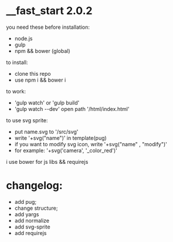 # __fast_start 2.0.2
you need these before installation: 
- node.js
- gulp
- npm && bower (global)

to install: 
- clone this repo 
- use npm i && bower i

to work: 
- 'gulp watch' or 'gulp build'
- 'gulp watch --dev' open path '/html/index.html'

to use svg sprite: 
- put name.svg to '/src/svg'
- write '+svg("name")' in template(pug) 
- if you want to modify svg icon, write '+svg("name" , "modify")'
- for example: '+svg('camera', '_color_red')'

i use bower for js libs && requirejs

# changelog: 
+ add pug;
+ change structure;
+ add yargs
+ add normalize
+ add svg-sprite
+ add requirejs
